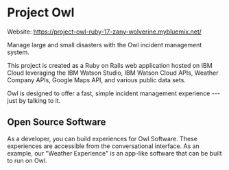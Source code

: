 # Project Owl

Website:  https://project-owl-ruby-17-zany-wolverine.mybluemix.net/

Manage large and small disasters with the Owl incident management system.

This project is created as a Ruby on Rails web application hosted on IBM Cloud leveraging the IBM Watson Studio, IBM Watson Cloud APIs, Weather Company APIs, Google Maps API, and various public data sets.

Owl is designed to offer a fast, simple incident management experience --- just by talking to it.  

## Open Source Software

As a developer, you can build experiences for Owl Software.  These experiences are accessible from the conversational interface.  As an example, our "Weather Experience" is an app-like software that can be built to run on Owl.
